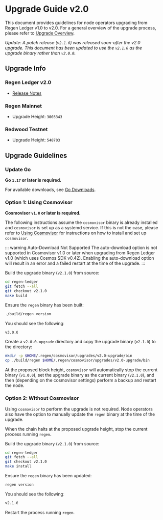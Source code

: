 # Upgrade Guide v2.0

This document provides guidelines for node operators upgrading from Regen Ledger v1.0 to v2.0. For a general overview of the upgrade process, please refer to [Upgrade Overview](README.md).

*Update: A patch release (`v2.1.0`) was released soon-after the v2.0 upgrade. This document has been updated to use the `v2.1.0` as the upgrade binary rather than `v2.0.0`.*

## Upgrade Info

### Regen Ledger v2.0

- [Release Notes](https://github.com/regen-network/regen-ledger/releases/tag/v2.0.0)

### Regen Mainnet

- Upgrade Height: `3003343`

### Redwood Testnet

- Upgrade Height: `548703`

## Upgrade Guidelines

### Update Go

**Go `1.17` or later is required.**

For available downloads, see [Go Downloads](https://go.dev/dl/).

### Option 1: Using Cosmovisor

**Cosmovisor `v1.0` or later is required.**

The following instructions assume the `cosmovisor` binary is already installed and `cosmovisor` is set up as a systemd service. If this is not the case, please refer to [Using Cosmovisor](../get-started/using-cosmovisor.md) for instructions on how to install and set up `cosmovisor`.

::: warning Auto-Download Not Supported
The auto-download option is not supported in Cosmovisor v1.0 or later when upgrading from Regen Ledger v1.0 (which uses Cosmos SDK v0.42). Enabling the auto-download option will result in an error and a failed restart at the time of the upgrade.
:::

Build the upgrade binary (`v2.1.0`) from source:

```bash
cd regen-ledger
git fetch --all
git checkout v2.1.0
make build
```

Ensure the `regen` binary has been built:

```bash
./build/regen version
```

You should see the following:

```bash
v3.0.0
```

Create a `v2.0.0-upgrade` directory and copy the upgrade binary (`v2.1.0`) to the directory:

```bash
mkdir -p $HOME/.regen/cosmovisor/upgrades/v2.0-upgrade/bin
cp ./build/regen $HOME/.regen/cosmovisor/upgrades/v2.0-upgrade/bin
```

At the proposed block height, `cosmovisor` will automatically stop the current binary (`v1.0.0`), set the upgrade binary as the current binary (`v2.1.0`), and then (depending on the cosmovisor settings) perform a backup and restart the node.

### Option 2: Without Cosmovisor

Using `cosmovisor` to perform the upgrade is not required. Node operators also have the option to manually update the `regen` binary at the time of the upgrade.

When the chain halts at the proposed upgrade height, stop the current process running `regen`.

Build the upgrade binary (`v2.1.0`) from source:

```bash
cd regen-ledger
git fetch --all
git checkout v2.1.0
make install
```

Ensure the `regen` binary has been updated:

```bash
regen version
```

You should see the following:

```bash
v2.1.0
```

Restart the process running `regen`.